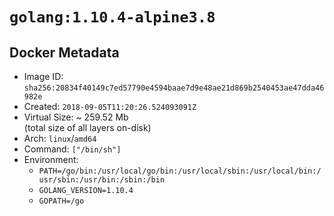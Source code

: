 # `golang:1.10.4-alpine3.8`

## Docker Metadata

- Image ID: `sha256:20834f40149c7ed57790e4594baae7d9e48ae21d869b2540453ae47dda46982e`
- Created: `2018-09-05T11:20:26.524093091Z`
- Virtual Size: ~ 259.52 Mb  
  (total size of all layers on-disk)
- Arch: `linux`/`amd64`
- Command: `["/bin/sh"]`
- Environment:
  - `PATH=/go/bin:/usr/local/go/bin:/usr/local/sbin:/usr/local/bin:/usr/sbin:/usr/bin:/sbin:/bin`
  - `GOLANG_VERSION=1.10.4`
  - `GOPATH=/go`
